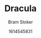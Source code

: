 ---
title: "Dracula"
description: "[Description & Chapters](/books/dracula/front/) • [Chapter I](/books/dracula/chapter-1/)"
author: Bram Stoker
searchHidden: true
draft: false
date: 1614545831
ShowBreadCrumbs: false
---